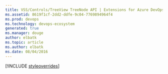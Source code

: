 ```yaml
---
title: VSS/Controls/TreeView TreeNode API | Extensions for Azure DevOps Services
ms.assetid: 8619f1cf-2dd2-ddfe-9c04-7769894964f4
ms.prod: devops
ms.technology: devops-ecosystem
generated: true
ms.manager: douge
author: elbatk
ms.topic: article
ms.author: elbatk
ms.date: 08/04/2016
---
```


[!INCLUDE [styleoverrides](../../../_data/style-overrides.md)]






